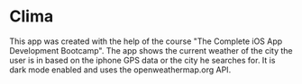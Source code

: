# Clima
This app was created with the help of the course "The Complete iOS App Development Bootcamp".
The app shows the current weather of the city the user is in based on the iphone GPS data or the city he searches for. It is dark mode enabled and uses the openweathermap.org API.
